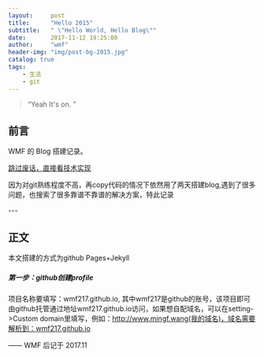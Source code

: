 ```yaml
---
layout:     post
title:      "Hello 2015"
subtitle:   " \"Hello World, Hello Blog\""
date:       2017-11-12 19:25:00
author:     "wmf"
header-img: "img/post-bg-2015.jpg"
catalog: true
tags:
    - 生活
    - git
---
```


> “Yeah It's on. ”


## 前言

WMF 的 Blog 搭建记录。

[跳过废话，直接看技术实现 ](#build) 


因为对git熟练程度不高，再copy代码的情况下依然用了两天搭建blog,遇到了很多问题，也搜索了很多靠谱不靠谱的解决方案，特此记录


<p id = "build"></p>
---

## 正文
本文搭建的方式为github Pages+Jekyll
##### 第一步：github创建profile
项目名称要填写：wmf217.github.io, 其中wmf217是github的账号，该项目即可由github托管通过地址wmf217.github.io访问，如果想自配域名，可以在setting->Custom domain里填写，例如：http://www.mingf.wang(我的域名)，域名需要解析到：wmf217.github.io



—— WMF 后记于 2017.11


